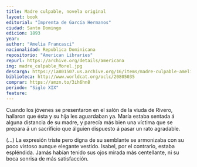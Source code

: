 ```yaml
---
title: Madre culpable, novela original
layout: book
editorial: "Imprenta de García Hermanos"
ciudad: Santo Domingo
edicion: 1893
year: 
author: "Amelia Francasci"
nacionalidad: Republica Dominicana
repositorio: "American Libraries"
repurl: https://archive.org/details/americana
img: madre_culpable_Morel.jpg
descarga: https://ia801507.us.archive.org/16/items/madre-culpable-amelia-francasci/Madre%20culpable%20-%20Amelia%20Francasci.pdf
biblioteca: http://www.worldcat.org/oclc/20805035
comprar: https://amzn.to/3ih6hn8
periodo: "Siglo XIX"
feature: 
---
```

 
Cuando los jóvenes se presentaron en el salón de la viuda de Rivero, hallaron que ésta y su hija les aguardaban ya. María estaba sentada á alguna distancia de su madre, y parecía más bien una víctima que se prepara á un sacrificio que álguien dispuesto á pasar un rato agradable. 

(...) 
La expresión triste pero digna de su semblante se armonizaba con su poco vistoso aunque elegante vestido. Isabel, por el contrario, estaba espléndida. Jamás habían tenido sus ojos mirada más centellante, ni su boca sonrisa de más satisfacción.
